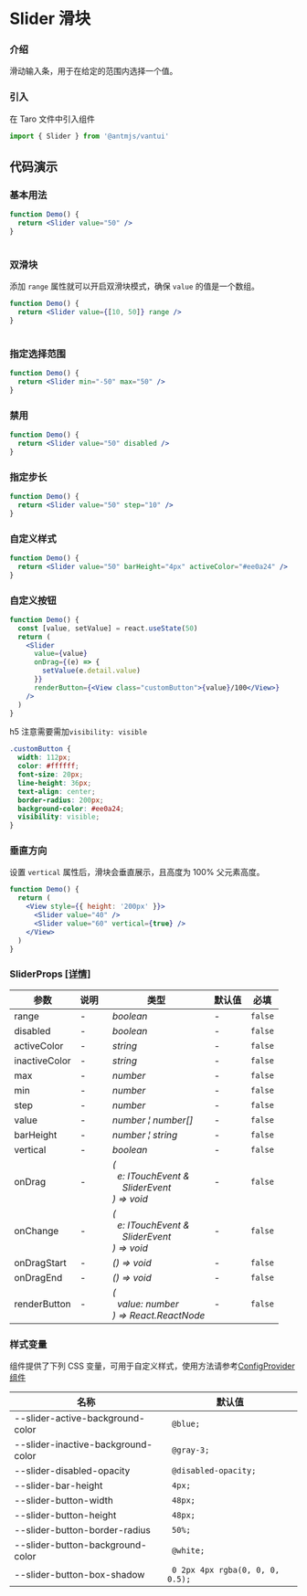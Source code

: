 # Slider 滑块

### 介绍

滑动输入条，用于在给定的范围内选择一个值。

### 引入

在 Taro 文件中引入组件

```js
import { Slider } from '@antmjs/vantui'
```

## 代码演示

### 基本用法

```jsx
function Demo() {
  return <Slider value="50" />
}
```

```js

```

### 双滑块

添加 `range` 属性就可以开启双滑块模式，确保 `value` 的值是一个数组。

```jsx
function Demo() {
  return <Slider value={[10, 50]} range />
}
```

```js

```

### 指定选择范围

```jsx
function Demo() {
  return <Slider min="-50" max="50" />
}
```

### 禁用

```jsx
function Demo() {
  return <Slider value="50" disabled />
}
```

### 指定步长

```jsx
function Demo() {
  return <Slider value="50" step="10" />
}
```

### 自定义样式

```jsx
function Demo() {
  return <Slider value="50" barHeight="4px" activeColor="#ee0a24" />
}
```

### 自定义按钮

```jsx
function Demo() {
  const [value, setValue] = react.useState(50)
  return (
    <Slider
      value={value}
      onDrag={(e) => {
        setValue(e.detail.value)
      }}
      renderButton={<View class="customButton">{value}/100</View>}
    />
  )
}
```

h5 注意需要需加`visibility: visible`

```css
.customButton {
  width: 112px;
  color: #ffffff;
  font-size: 20px;
  line-height: 36px;
  text-align: center;
  border-radius: 200px;
  background-color: #ee0a24;
  visibility: visible;
}
```

### 垂直方向

设置 `vertical` 属性后，滑块会垂直展示，且高度为 100% 父元素高度。

```jsx
function Demo() {
  return (
    <View style={{ height: '200px' }}>
      <Slider value="40" />
      <Slider value="60" vertical={true} />
    </View>
  )
}
```

### SliderProps [[详情]](https://github.com/AntmJS/vantui/tree/main/packages/vantui/types/slider.d.ts)

| 参数          | 说明 | 类型                                                                                                                                                                | 默认值 | 必填    |
| ------------- | ---- | ------------------------------------------------------------------------------------------------------------------------------------------------------------------- | ------ | ------- |
| range         | -    | _&nbsp;&nbsp;boolean<br/>_                                                                                                                                          | -      | `false` |
| disabled      | -    | _&nbsp;&nbsp;boolean<br/>_                                                                                                                                          | -      | `false` |
| activeColor   | -    | _&nbsp;&nbsp;string<br/>_                                                                                                                                           | -      | `false` |
| inactiveColor | -    | _&nbsp;&nbsp;string<br/>_                                                                                                                                           | -      | `false` |
| max           | -    | _&nbsp;&nbsp;number<br/>_                                                                                                                                           | -      | `false` |
| min           | -    | _&nbsp;&nbsp;number<br/>_                                                                                                                                           | -      | `false` |
| step          | -    | _&nbsp;&nbsp;number<br/>_                                                                                                                                           | -      | `false` |
| value         | -    | _&nbsp;&nbsp;number&nbsp;&brvbar;&nbsp;number[]<br/>_                                                                                                               | -      | `false` |
| barHeight     | -    | _&nbsp;&nbsp;number&nbsp;&brvbar;&nbsp;string<br/>_                                                                                                                 | -      | `false` |
| vertical      | -    | _&nbsp;&nbsp;boolean<br/>_                                                                                                                                          | -      | `false` |
| onDrag        | -    | _&nbsp;&nbsp;(<br/>&nbsp;&nbsp;&nbsp;&nbsp;e:&nbsp;ITouchEvent&nbsp;&<br/>&nbsp;&nbsp;&nbsp;&nbsp;&nbsp;&nbsp;SliderEvent<br/>&nbsp;&nbsp;)&nbsp;=>&nbsp;void<br/>_ | -      | `false` |
| onChange      | -    | _&nbsp;&nbsp;(<br/>&nbsp;&nbsp;&nbsp;&nbsp;e:&nbsp;ITouchEvent&nbsp;&<br/>&nbsp;&nbsp;&nbsp;&nbsp;&nbsp;&nbsp;SliderEvent<br/>&nbsp;&nbsp;)&nbsp;=>&nbsp;void<br/>_ | -      | `false` |
| onDragStart   | -    | _&nbsp;&nbsp;()&nbsp;=>&nbsp;void<br/>_                                                                                                                             | -      | `false` |
| onDragEnd     | -    | _&nbsp;&nbsp;()&nbsp;=>&nbsp;void<br/>_                                                                                                                             | -      | `false` |
| renderButton  | -    | _&nbsp;&nbsp;(<br/>&nbsp;&nbsp;&nbsp;&nbsp;value:&nbsp;number<br/>&nbsp;&nbsp;)&nbsp;=>&nbsp;React.ReactNode<br/>_                                                  | -      | `false` |

### 样式变量

组件提供了下列 CSS 变量，可用于自定义样式，使用方法请参考[ConfigProvider 组件](https://antmjs.github.io/vantui/#/config-provider)

| 名称                               | 默认值                           |
| ---------------------------------- | -------------------------------- |
| --slider-active-background-color   | ` @blue;`                        |
| --slider-inactive-background-color | ` @gray-3;`                      |
| --slider-disabled-opacity          | ` @disabled-opacity;`            |
| --slider-bar-height                | ` 4px;`                          |
| --slider-button-width              | ` 48px;`                         |
| --slider-button-height             | ` 48px;`                         |
| --slider-button-border-radius      | ` 50%;`                          |
| --slider-button-background-color   | ` @white;`                       |
| --slider-button-box-shadow         | ` 0 2px 4px rgba(0, 0, 0, 0.5);` |
